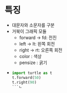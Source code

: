 특징
====
* 대문자와 소문자를 구분
* 거북이 그래픽 모듈
    * forward -> fd: 전진
    * left -> lt: 왼쪽 회전
    * right -> rt: 오른쪽 회전
    * color : 색상
    * pensize : 굵기
*   ```python
    import turtle as t
    t.forward(50)
    t.right(90)
    ```ㄴ